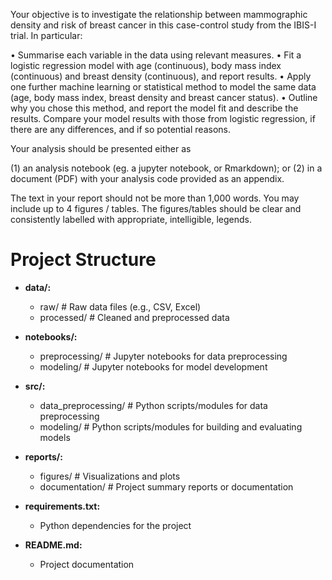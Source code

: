 Your objective is to investigate the relationship between mammographic density and risk of breast cancer in this case-control study from the IBIS-I trial. In particular:

•	Summarise each variable in the data using relevant measures.
•	Fit a logistic regression model with age (continuous), body mass index (continuous) and breast density (continuous), and report results.
•	Apply one further machine learning or statistical method to model the same data (age, body mass index, breast density and breast cancer status). 
•	Outline why you chose this method, and report the model fit and describe the results.
Compare your model results with those from logistic regression, if there are any differences, and if so potential reasons.
 
Your analysis should be presented either as 

(1) an analysis notebook (eg. a jupyter notebook, or Rmarkdown); or
(2) in a document (PDF) with your analysis code provided as an appendix.

The text in your report should not be more than 1,000 words. You may include up to 4 figures / tables. The figures/tables should be clear and consistently labelled with appropriate, intelligible, legends.


# Project Structure

- **data/:**
  - raw/                  # Raw data files (e.g., CSV, Excel)
  - processed/            # Cleaned and preprocessed data

- **notebooks/:**
  - preprocessing/        # Jupyter notebooks for data preprocessing
  - modeling/             # Jupyter notebooks for model development

- **src/:**
  - data_preprocessing/   # Python scripts/modules for data preprocessing
  - modeling/             # Python scripts/modules for building and evaluating models

- **reports/:**
  - figures/              # Visualizations and plots
  - documentation/              # Project summary reports or documentation

- **requirements.txt:**
  - Python dependencies for the project

- **README.md:**
  - Project documentation